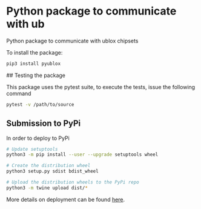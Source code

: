 # Python package to communicate with ub

Python package to communicate with ublox chipsets

To install the package:

```bash
pip3 install pyublox
```

## Testing the package

This package uses the pytest suite, to execute the tests, issue the following
command

```bash
pytest -v /path/to/source
```

## Submission to PyPi

In order to deploy to PyPi

```bash
# Update setuptools
python3 -m pip install --user --upgrade setuptools wheel

# Create the distribution wheel
python3 setup.py sdist bdist_wheel

# Upload the distribution wheels to the PyPi repo
python3 -m twine upload dist/*
```

More details on deployment can be found [here](https://packaging.python.org/tutorials/packaging-projects/#generating-distribution-archives).
